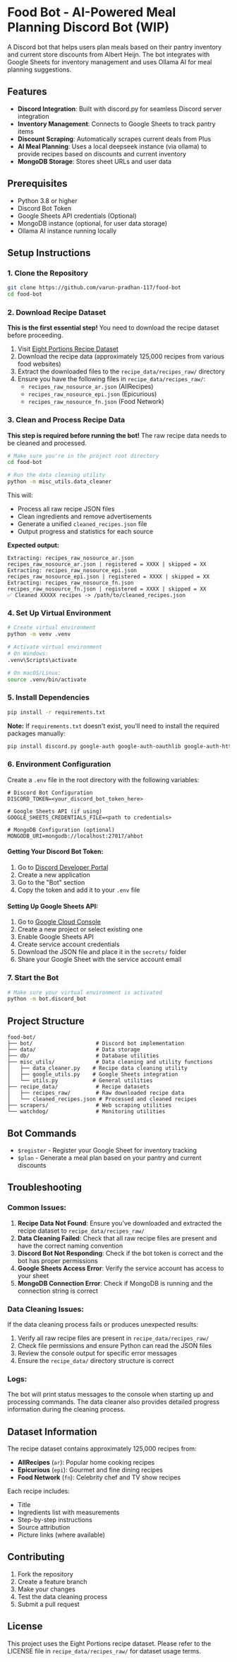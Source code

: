 # Food Bot - AI-Powered Meal Planning Discord Bot (WIP)

A Discord bot that helps users plan meals based on their pantry inventory and current store discounts from Albert Heijn. The bot integrates with Google Sheets for inventory management and uses Ollama AI for meal planning suggestions.

## Features

- **Discord Integration**: Built with discord.py for seamless Discord server integration
- **Inventory Management**: Connects to Google Sheets to track pantry items
- **Discount Scraping**: Automatically scrapes current deals from Plus
- **AI Meal Planning**: Uses a local deepseek instance (via ollama) to provide recipes based on discounts and current inventory
- **MongoDB Storage**: Stores sheet URLs and user data

## Prerequisites

- Python 3.8 or higher
- Discord Bot Token
- Google Sheets API credentials (Optional)
- MongoDB instance (optional, for user data storage)
- Ollama AI instance running locally

## Setup Instructions

### 1. Clone the Repository

```bash
git clone https://github.com/varun-pradhan-117/food-bot
cd food-bot
```

### 2. Download Recipe Dataset

**This is the first essential step!** You need to download the recipe dataset before proceeding.

1. Visit [Eight Portions Recipe Dataset](https://eightportions.com/datasets/Recipes/#fn:1)
2. Download the recipe data (approximately 125,000 recipes from various food websites)
3. Extract the downloaded files to the `recipe_data/recipes_raw/` directory
4. Ensure you have the following files in `recipe_data/recipes_raw/`:
   - `recipes_raw_nosource_ar.json` (AllRecipes)
   - `recipes_raw_nosource_epi.json` (Epicurious)
   - `recipes_raw_nosource_fn.json` (Food Network)

### 3. Clean and Process Recipe Data

**This step is required before running the bot!** The raw recipe data needs to be cleaned and processed.

```bash
# Make sure you're in the project root directory
cd food-bot

# Run the data cleaning utility
python -m misc_utils.data_cleaner
```

This will:
- Process all raw recipe JSON files
- Clean ingredients and remove advertisements
- Generate a unified `cleaned_recipes.json` file
- Output progress and statistics for each source

**Expected output:**
```
Extracting: recipes_raw_nosource_ar.json
recipes_raw_nosource_ar.json | registered = XXXX | skipped = XX
Extracting: recipes_raw_nosource_epi.json
recipes_raw_nosource_epi.json | registered = XXXX | skipped = XX
Extracting: recipes_raw_nosource_fn.json
recipes_raw_nosource_fn.json | registered = XXXX | skipped = XX
✅ Cleaned XXXXX recipes -> /path/to/cleaned_recipes.json
```

### 4. Set Up Virtual Environment

```bash
# Create virtual environment
python -m venv .venv

# Activate virtual environment
# On Windows:
.venv\Scripts\activate

# On macOS/Linux:
source .venv/bin/activate
```

### 5. Install Dependencies

```bash
pip install -r requirements.txt
```

**Note:** If `requirements.txt` doesn't exist, you'll need to install the required packages manually:

```bash
pip install discord.py google-auth google-auth-oauthlib google-auth-httplib2 google-api-python-client pymongo
```

### 6. Environment Configuration

Create a `.env` file in the root directory with the following variables:

```env
# Discord Bot Configuration
DISCORD_TOKEN=<your_discord_bot_token_here>

# Google Sheets API (if using)
GOOGLE_SHEETS_CREDENTIALS_FILE=<path to credentials>

# MongoDB Configuration (optional)
MONGODB_URI=mongodb://localhost:27017/ahbot
```

#### Getting Your Discord Bot Token:

1. Go to [Discord Developer Portal](https://discord.com/developers/applications)
2. Create a new application
3. Go to the "Bot" section
4. Copy the token and add it to your `.env` file

#### Setting Up Google Sheets API:

1. Go to [Google Cloud Console](https://console.cloud.google.com/)
2. Create a new project or select existing one
3. Enable Google Sheets API
4. Create service account credentials
5. Download the JSON file and place it in the `secrets/` folder
6. Share your Google Sheet with the service account email

### 7. Start the Bot

```bash
# Make sure your virtual environment is activated
python -m bot.discord_bot
```

## Project Structure

```
food-bot/
├── bot/                    # Discord bot implementation
├── data/                   # Data storage
├── db/                     # Database utilities
├── misc_utils/             # Data cleaning and utility functions
│   ├── data_cleaner.py    # Recipe data cleaning utility
│   ├── google_utils.py    # Google Sheets integration
│   └── utils.py           # General utilities
├── recipe_data/            # Recipe datasets
│   ├── recipes_raw/        # Raw downloaded recipe data
│   └── cleaned_recipes.json # Processed and cleaned recipes
├── scrapers/               # Web scraping utilities
└── watchdog/               # Monitoring utilities
```

## Bot Commands

- `$register` - Register your Google Sheet for inventory tracking
- `$plan` - Generate a meal plan based on your pantry and current discounts

## Troubleshooting

### Common Issues:

1. **Recipe Data Not Found**: Ensure you've downloaded and extracted the recipe dataset to `recipe_data/recipes_raw/`
2. **Data Cleaning Failed**: Check that all raw recipe files are present and have the correct naming convention
3. **Discord Bot Not Responding**: Check if the bot token is correct and the bot has proper permissions
4. **Google Sheets Access Error**: Verify the service account has access to your sheet
5. **MongoDB Connection Error**: Check if MongoDB is running and the connection string is correct

### Data Cleaning Issues:

If the data cleaning process fails or produces unexpected results:

1. Verify all raw recipe files are present in `recipe_data/recipes_raw/`
2. Check file permissions and ensure Python can read the JSON files
3. Review the console output for specific error messages
4. Ensure the `recipe_data/` directory structure is correct

### Logs:

The bot will print status messages to the console when starting up and processing commands. The data cleaner also provides detailed progress information during the cleaning process.

## Dataset Information

The recipe dataset contains approximately 125,000 recipes from:
- **AllRecipes** (`ar`): Popular home cooking recipes
- **Epicurious** (`epi`): Gourmet and fine dining recipes  
- **Food Network** (`fn`): Celebrity chef and TV show recipes

Each recipe includes:
- Title
- Ingredients list with measurements
- Step-by-step instructions
- Source attribution
- Picture links (where available)

## Contributing

1. Fork the repository
2. Create a feature branch
3. Make your changes
4. Test the data cleaning process
5. Submit a pull request

## License

This project uses the Eight Portions recipe dataset. Please refer to the LICENSE file in `recipe_data/recipes_raw/` for dataset usage terms.
